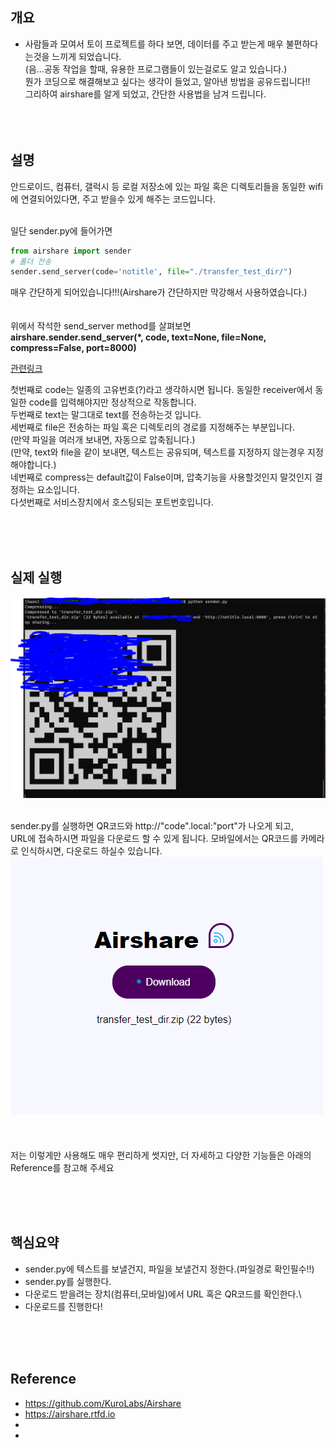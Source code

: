 ## 개요
- 사람들과 모여서 토이 프로젝트를 하다 보면, 데이터를 주고 받는게 매우 불편하다는것을 느끼게 되었습니다.<br/>
(음...공동 작업을 할때, 유용한 프로그램들이 있는걸로도 알고 있습니다.)<br/>
뭔가 코딩으로 해결해보고 싶다는 생각이 들었고, 알아낸 방법을 공유드립니다!!<br/>
그리하여 airshare를 알게 되었고, 간단한 사용법을 남겨 드립니다.<br/>
<br/><br/><br/>

## 설명
안드로이드, 컴퓨터, 갤럭시 등 로컬 저장소에 있는 파일 혹은 디렉토리들을 동일한 wifi에 연결되어있다면, 주고 받을수 있게 해주는 코드입니다.<br/><br/>


일단 sender.py에 들어가면

```python
from airshare import sender
# 폴더 전송
sender.send_server(code='notitle', file="./transfer_test_dir/")
```
매우 간단하게 되어있습니다!!!(Airshare가 간단하지만 막강해서 사용하였습니다.)<br/>
<br/><br/>
위에서 작석한 send_server method를 살펴보면<br/>
<strong>airshare.sender.send_server(*, code, text=None, file=None, compress=False, port=8000)</strong>

<a  href="https://airshare.readthedocs.io/en/latest/_modules/airshare/sender.html#send_server"  target="_blank">관련링크</a>


첫번째로 code는 일종의 고유번호(?)라고 생각하시면 됩니다. 동일한 receiver에서 동일한 code를 입력해야지만 정상적으로 작동합니다.<br/>
두번째로 text는 말그대로 text를 전송하는것 입니다.<br/>
세번째로 file은 전송하는 파일 혹은 디렉토리의 경로를 지정해주는 부분입니다.<br/>
(만약 파일을 여러개 보내면, 자동으로 압축됩니다.)<br/>
(만약, text와 file을 같이 보내면, 텍스트는 공유되며, 텍스트를 지정하지 않는경우 지정해야합니다.)<br/>
네번째로 compress는 default값이 False이며, 압축기능을 사용할것인지 말것인지 결정하는 요소입니다.<br/>
다섯번째로 서비스장치에서 호스팅되는 포트번호입니다.<br/>

<br/><br/><br/>

## 실제 실행

<img src="./images/1.PNG"><br/><br/>

sender.py를 실행하면 QR코드와 http://"code".local:"port"가 나오게 되고,<br/>
URL에 접속하시면 파일을 다운로드 할 수 있게 됩니다.
모바일에서는 QR코드를 카메라로 인식하시면, 다운로드 하실수 있습니다.<br/>
<img src="./images/2.PNG">
<br/><br/><br/><br/>
저는 이렇게만 사용해도 매우 편리하게 썻지만, 더 자세하고 다양한 기능들은 아래의 Reference를 참고해 주세요




<br/><br/><br/>

## 핵심요약
- sender.py에 텍스트를 보낼건지, 파일을 보낼건지 정한다.(파일경로 확인필수!!)
- sender.py를 실행한다.
- 다운로드 받을려는 장치(컴퓨터,모바일)에서 URL 혹은 QR코드를 확인한다.\
- 다운로드를 진행한다!

<br/><br/><br/>

## Reference
<ul>
<li><a href="https://github.com/KuroLabs/Airshare" target="_blank">https://github.com/KuroLabs/Airshare</a></li>
<li><a href="https://airshare.rtfd.io" target="_blank">https://airshare.rtfd.io</a></li>
<li></li>
<li></li>
</ul>

